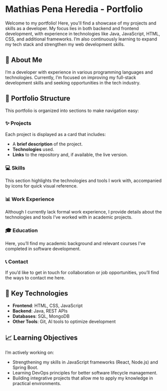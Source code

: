 # Mathias Pena Heredia - Portfolio

Welcome to my portfolio! Here, you'll find a showcase of my projects and skills as a developer. My focus lies in both backend and frontend development, with experience in technologies like Java, JavaScript, HTML, CSS, and additional frameworks. I’m also continuously learning to expand my tech stack and strengthen my web development skills.
 
## 🧑 About Me
I’m a developer with experience in various programming languages and technologies. Currently, I’m focused on improving my full-stack development skills and seeking opportunities in the tech industry.

## 📂 Portfolio Structure
This portfolio is organized into sections to make navigation easy:

### ✨ Projects
Each project is displayed as a card that includes:
- A **brief description** of the project.
- **Technologies** used.
- **Links** to the repository and, if available, the live version.

### 💻 Skills
This section highlights the technologies and tools I work with, accompanied by icons for quick visual reference.

### 📊 Work Experience
Although I currently lack formal work experience, I provide details about the technologies and tools I’ve worked with in academic projects.

### 🎓 Education
Here, you’ll find my academic background and relevant courses I’ve completed in software development.

### 📞 Contact
If you’d like to get in touch for collaboration or job opportunities, you’ll find the ways to contact me here.

## 🚀 Key Technologies
- **Frontend**: HTML, CSS, JavaScript  
- **Backend**: Java, REST APIs  
- **Databases**: SQL, MongoDB  
- **Other Tools**: Git, AI tools to optimize development  

## 📈 Learning Objectives
I’m actively working on:
- Strengthening my skills in JavaScript frameworks (React, Node.js) and Spring Boot.  
- Learning DevOps principles for better software lifecycle management.  
- Building integrative projects that allow me to apply my knowledge in practical environments.
